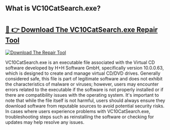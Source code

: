 ## What is VC10CatSearch.exe? 

# <h2><a href="https://exedetect.com/download.php?VC10CatSearch.exe">🔗 👉 Download The VC10CatSearch.exe Repair Tool</a></h2>

[![Download The Repair Tool](https://exedetect.com/download-button.jpg)](https://exedetect.com/download.php?VC10CatSearch.exe)

VC10CatSearch.exe is an executable file associated with the Virtual CD software developed by H+H Software GmbH, specifically version 10.0.0.63, which is designed to create and manage virtual CD/DVD drives. Generally considered safe, this file is part of legitimate software and does not exhibit the characteristics of malware or viruses; however, users may encounter errors related to the executable if the software is not properly installed or if there are compatibility issues with the operating system. It's important to note that while the file itself is not harmful, users should always ensure they download software from reputable sources to avoid potential security risks. In cases where users experience problems with VC10CatSearch.exe, troubleshooting steps such as reinstalling the software or checking for updates may help resolve any issues.